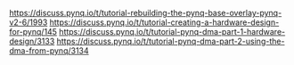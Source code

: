 https://discuss.pynq.io/t/tutorial-rebuilding-the-pynq-base-overlay-pynq-v2-6/1993
https://discuss.pynq.io/t/tutorial-creating-a-hardware-design-for-pynq/145
https://discuss.pynq.io/t/tutorial-pynq-dma-part-1-hardware-design/3133
https://discuss.pynq.io/t/tutorial-pynq-dma-part-2-using-the-dma-from-pynq/3134
